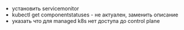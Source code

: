 - установить servicemonitor
- kubectl get componentstatuses - не актуален, заменить описание
- указать что для managed k8s нет доступа до control plane